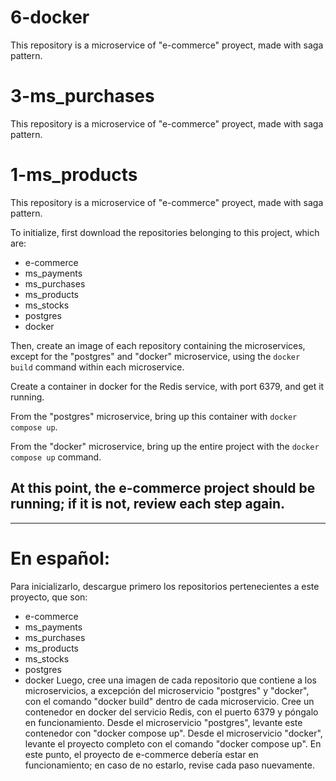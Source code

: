 # 6-docker

This repository is a microservice of "e-commerce" proyect, made with saga pattern.

# 3-ms_purchases

This repository is a microservice of "e-commerce" proyect, made with saga pattern.

# 1-ms_products

This repository is a microservice of "e-commerce" proyect, made with saga pattern.

To initialize, first download the repositories belonging to this project, which are:

- e-commerce
- ms_payments
- ms_purchases
- ms_products
- ms_stocks
- postgres
- docker

Then, create an image of each repository containing the microservices, except for the "postgres" and "docker" microservice, using the `docker build` command within each microservice.

Create a container in docker for the Redis service, with port 6379, and get it running.

From the "postgres" microservice, bring up this container with `docker compose up`.

From the "docker" microservice, bring up the entire project with the `docker compose up` command.

## At this point, the e-commerce project should be running; if it is not, review each step again.

---

# En español:

Para inicializarlo, descargue primero los repositorios pertenecientes a este proyecto, que son:

- e-commerce
- ms_payments
- ms_purchases
- ms_products
- ms_stocks
- postgres
- docker
  Luego, cree una imagen de cada repositorio que contiene a los microservicios, a excepción del
  microservicio "postgres" y "docker", con el comando "docker build" dentro de cada microservicio.
  Cree un contenedor en docker del servicio Redis, con el puerto 6379 y póngalo en funcionamiento.
  Desde el microservicio "postgres", levante este contenedor con "docker compose up".
  Desde el microservicio "docker", levante el proyecto completo con el comando "docker compose up".
  En este punto, el proyecto de e-commerce debería estar en funcionamiento; en caso de no estarlo,
  revise cada paso nuevamente.
